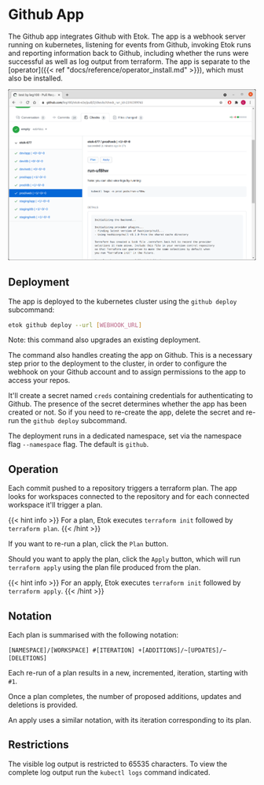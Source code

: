 # Github App

The Github app integrates Github with Etok. The app is a webhook server running on kubernetes, listening for events from Github, invoking Etok runs and reporting information back to Github, including whether the runs were successful as well as log output from terraform. The app is separate to the [operator]({{< ref "docs/reference/operator_install.md" >}}), which must also be installed.

![create-1](/github-app-multiple-workspaces.png)

## Deployment

The app is deployed to the kubernetes cluster using the `github deploy` subcommand:

```bash
etok github deploy --url [WEBHOOK_URL]
```

Note: this command also upgrades an existing deployment.

The command also handles creating the app on Github. This is a necessary step prior to the deployment to the cluster, in order to configure the webhook on your Github account and to assign permissions to the app to access your repos.

It'll create a secret named `creds` containing credentials for authenticating to Github. The presence of the secret determines whether the app has been created or not. So if you need to re-create the app, delete the secret and re-run the `github deploy` subcommand.

The deployment runs in a dedicated namespace, set via the namespace flag `--namespace` flag. The default is `github`.

## Operation

Each commit pushed to a repository triggers a terraform plan. The app looks for workspaces connected to the repository and for each connected workspace it'll trigger a plan.

{{< hint info >}}
For a plan, Etok executes `terraform init` followed by `terraform plan`.
{{< /hint >}}

If you want to re-run a plan, click the `Plan` button.

Should you want to apply the plan, click the `Apply` button, which will run `terraform apply` using the plan file produced from the plan.

{{< hint info >}}
For an apply, Etok executes `terraform init` followed by `terraform apply`.
{{< /hint >}}

## Notation

Each plan is summarised with the following notation:

```text
[NAMESPACE]/[WORKSPACE] #[ITERATION] +[ADDITIONS]/~[UPDATES]/−[DELETIONS]
```

Each re-run of a plan results in a new, incremented, iteration, starting with `#1`.

Once a plan completes, the number of proposed additions, updates and deletions is provided.

An apply uses a similar notation, with its iteration corresponding to its plan.

## Restrictions

The visible log output is restricted to 65535 characters. To view the complete log output run the `kubectl logs` command indicated.
